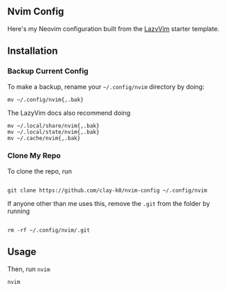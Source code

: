 ## Nvim Config

Here's my Neovim configuration built from the [LazyVim](https://www.lazyvim.org/) starter template.

## Installation

### Backup Current Config

To make a backup, rename your `~/.config/nvim` directory by doing:

```shell
mv ~/.config/nvim{,.bak}
```

The LazyVim docs also recommend doing

```shell
mv ~/.local/share/nvim{,.bak}
mv ~/.local/state/nvim{,.bak}
mv ~/.cache/nvim{,.bak}
```

### Clone My Repo

To clone the repo, run

```shell

git clone https://github.com/clay-k0/nvim-config ~/.config/nvim

```

If anyone other than me uses this, remove the `.git` from the folder by running

```shell

rm -rf ~/.config/nvim/.git
```

## Usage

Then, run `nvim`

```shell
nvim
```
